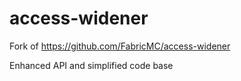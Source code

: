 # access-widener

Fork of https://github.com/FabricMC/access-widener

Enhanced API and simplified code base
